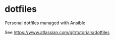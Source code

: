 # dotfiles
Personal dotfiles managed with Ansible

See https://www.atlassian.com/git/tutorials/dotfiles
